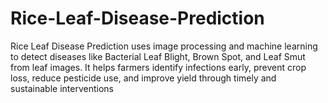 # Rice-Leaf-Disease-Prediction
Rice Leaf Disease Prediction uses image processing and machine learning to detect diseases like Bacterial Leaf Blight, Brown Spot, and Leaf Smut from leaf images. It helps farmers identify infections early, prevent crop loss, reduce pesticide use, and improve yield through timely and sustainable interventions
